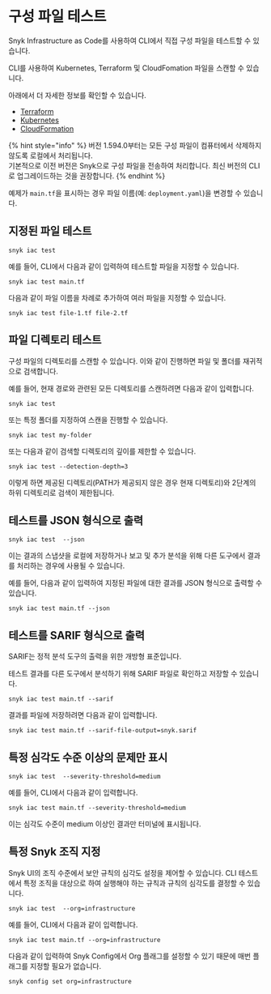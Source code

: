 # 구성 파일 테스트

Snyk Infrastructure as Code를 사용하여 CLI에서 직접 구성 파일을 테스트할 수 있습니다.

CLI를 사용하여 Kubernetes, Terraform 및 CloudFomation 파일을 스캔할 수 있습니다.

아래에서 더 자세한 정보를 확인할 수 있습니다.

* [Terraform](https://docs.snyk.io/snyk-infrastructure-as-code/snyk-cli-for-infrastructure-as-code/test-your-terraform-files-with-the-cli-tool)
* [Kubernetes](https://docs.snyk.io/snyk-infrastructure-as-code/snyk-cli-for-infrastructure-as-code/test-your-kubernetes-files-with-our-cli-tool)
* [CloudFormation](test-your-cloudformation-files-with-cli-tool.md)

{% hint style="info" %}
버전 1.594.0부터는 모든 구성 파일이 컴퓨터에서 삭제하지 않도록 로컬에서 처리됩니다.\
기본적으로 이전 버전은 Snyk으로 구성 파일을 전송하여 처리합니다. 최신 버전의 CLI로 업그레이드하는 것을 권장합니다.
{% endhint %}

예제가 `main.tf`을 표시하는 경우 파일 이름(예: `deployment.yaml`)을 변경할 수 있습니다.

## 지정된 파일 테스트

```
snyk iac test
```

예를 들어, CLI에서 다음과 같이 입력하여 테스트할 파일을 지정할 수 있습니다.

```
snyk iac test main.tf
```

다음과 같이 파일 이름을 차례로 추가하여 여러 파일을 지정할 수 있습니다.

```
snyk iac test file-1.tf file-2.tf
```

## 파일 디렉토리 테스트

구성 파일의 디렉토리를 스캔할 수 있습니다. 이와 같이 진행하면 파일 및 폴더를 재귀적으로 검색합니다.

예를 들어, 현재 경로와 관련된 모든 디렉토리를 스캔하려면 다음과 같이 입력합니다.

```
snyk iac test
```

또는 특정 폴더를 지정하여 스캔을 진행할 수 있습니다.

```
snyk iac test my-folder
```

또는 다음과 같이 검색할 디렉토리의 깊이를 제한할 수 있습니다.

```
snyk iac test --detection-depth=3
```

이렇게 하면 제공된 디렉토리(PATH가 제공되지 않은 경우 현재 디렉토리)와 2단계의 하위 디렉토리로 검색이 제한됩니다.

## 테스트를 JSON 형식으로 출력

```
snyk iac test  --json
```

이는 결과의 스냅샷을 로컬에 저장하거나 보고 및 추가 분석을 위해 다른 도구에서 결과를 처리하는 경우에 사용될 수 있습니다.

예를 들어, 다음과 같이 입력하여 지정된 파일에 대한 결과를 JSON 형식으로 출력할 수 있습니다.

```
snyk iac test main.tf --json
```

## 테스트를 SARIF 형식으로 출력

SARIF는 정적 분석 도구의 출력을 위한 개방형 표준입니다.

테스트 결과를 다른 도구에서 분석하기 위해 SARIF 파일로 확인하고 저장할 수 있습니다.

```
snyk iac test main.tf --sarif
```

결과를 파일에 저장하려면 다음과 같이 입력합니다.

```
snyk iac test main.tf --sarif-file-output=snyk.sarif
```

## 특정 심각도 수준 이상의 문제만 표시

```
snyk iac test  --severity-threshold=medium
```

예를 들어, CLI에서 다음과 같이 입력합니다.

```
snyk iac test main.tf --severity-threshold=medium
```

이는 심각도 수준이 medium 이상인 결과만 터미널에 표시됩니다.

## 특정 Snyk 조직 지정

Snyk UI의 조직 수준에서 보안 규칙의 심각도 설정을 제어할 수 있습니다. CLI 테스트에서 특정 조직을 대상으로 하여 실행해야 하는 규칙과 규칙의 심각도를 결정할 수 있습니다.

```
snyk iac test  --org=infrastructure
```

예를 들어, CLI에서 다음과 같이 입력합니다.

```
snyk iac test main.tf --org=infrastructure
```

다음과 같이 입력하여 Snyk Config에서 Org 플래그를 설정할 수 있기 때문에 매번 플래그를 지정할 필요가 없습니다.

```
snyk config set org=infrastructure
```
